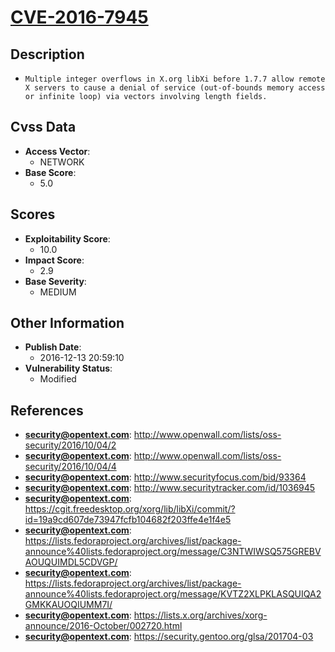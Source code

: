 
# [CVE-2016-7945](https://cve.mitre.org/cgi-bin/cvename.cgi?name=CVE-2016-7945)

## Description

- `Multiple integer overflows in X.org libXi before 1.7.7 allow remote X servers to cause a denial of service (out-of-bounds memory access or infinite loop) via vectors involving length fields.`

## Cvss Data

- **Access Vector**:
  - NETWORK
- **Base Score**:
  - 5.0

## Scores

- **Exploitability Score**:
  - 10.0
- **Impact Score**:
  - 2.9
- **Base Severity**:
  - MEDIUM

## Other Information

- **Publish Date**:
  - 2016-12-13 20:59:10
- **Vulnerability Status**:
  - Modified

## References

- **security@opentext.com**: http://www.openwall.com/lists/oss-security/2016/10/04/2
- **security@opentext.com**: http://www.openwall.com/lists/oss-security/2016/10/04/4
- **security@opentext.com**: http://www.securityfocus.com/bid/93364
- **security@opentext.com**: http://www.securitytracker.com/id/1036945
- **security@opentext.com**: https://cgit.freedesktop.org/xorg/lib/libXi/commit/?id=19a9cd607de73947fcfb104682f203ffe4e1f4e5
- **security@opentext.com**: https://lists.fedoraproject.org/archives/list/package-announce%40lists.fedoraproject.org/message/C3NTWIWSQ575GREBVAOUQUIMDL5CDVGP/
- **security@opentext.com**: https://lists.fedoraproject.org/archives/list/package-announce%40lists.fedoraproject.org/message/KVTZ2XLPKLASQUIQA2GMKKAUOQIUMM7I/
- **security@opentext.com**: https://lists.x.org/archives/xorg-announce/2016-October/002720.html
- **security@opentext.com**: https://security.gentoo.org/glsa/201704-03
